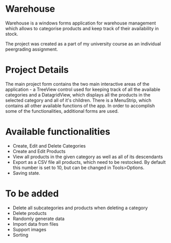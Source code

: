 # Warehouse
Warehouse is a windows forms application for warehouse management which allows to categorise products and keep track of their availability in stock.

The project was created as a part of my university course as an individual peergrading assignment.

# Project Details
The main project form contains the two main interactive areas of the application - a TreeView control used for keeping track of all the available categories and a DatagridView, which displays all the products in the selected category and all of it's children. There is a MenuStrip, which contains all other available functions of the app. In order to accomplish some of the functionalities, additional forms are used.

# Available functionalities
 - Create, Edit and Delete Categories
 - Create and Edit Products
 - View all products in the given category as well as all of its descendants
 - Export as a CSV file all products, which need to be restocked. By default this number is set to 10, but can be changed in Tools>Options.
 - Saving state.

# To be added
 - Delete all subcategories and products when deleting a category
 - Delete products
 - Randomly generate data
 - Import data from files
 - Support images
 - Sorting